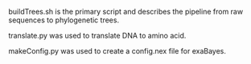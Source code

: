 buildTrees.sh is the primary script and describes the pipeline from raw sequences to phylogenetic trees.

translate.py was used to translate DNA to amino acid.

makeConfig.py was used to create a config.nex file for exaBayes.
